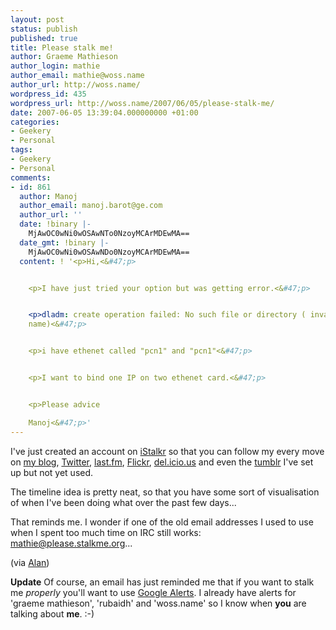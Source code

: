 ```yaml
---
layout: post
status: publish
published: true
title: Please stalk me!
author: Graeme Mathieson
author_login: mathie
author_email: mathie@woss.name
author_url: http://woss.name/
wordpress_id: 435
wordpress_url: http://woss.name/2007/06/05/please-stalk-me/
date: 2007-06-05 13:39:04.000000000 +01:00
categories:
- Geekery
- Personal
tags:
- Geekery
- Personal
comments:
- id: 861
  author: Manoj
  author_email: manoj.barot@ge.com
  author_url: ''
  date: !binary |-
    MjAwOC0wNi0wOSAwNTo0NzoyMCArMDEwMA==
  date_gmt: !binary |-
    MjAwOC0wNi0wOSAwNDo0NzoyMCArMDEwMA==
  content: ! '<p>Hi,<&#47;p>


    <p>I have just tried your option but was getting error.<&#47;p>


    <p>dladm: create operation failed: No such file or directory ( invalid interface
    name)<&#47;p>


    <p>i have ethenet called "pcn1" and "pcn1"<&#47;p>


    <p>I want to bind one IP on two ethenet card.<&#47;p>


    <p>Please advice

    Manoj<&#47;p>'
---
```

I've just created an account on [iStalkr](http:&#47;&#47;www.istalkr.com&#47;users&#47;mathie) so that you can follow my every move on [my blog](http:&#47;&#47;woss.name&#47;), [Twitter](http:&#47;&#47;twitter.com&#47;mathie), [last.fm](http:&#47;&#47;www.last.fm&#47;user&#47;mathie_wossname&#47;), [Flickr](http:&#47;&#47;flickr.com&#47;photos&#47;mathie&#47;), [del.icio.us](http:&#47;&#47;del.icio.us&#47;mathie) and even the [tumblr](http:&#47;&#47;tumble.woss.name&#47;) I've set up but not yet used.

The timeline idea is pretty neat, so that you have some sort of visualisation of when I've been doing what over the past few days...

That reminds me.  I wonder if one of the old email addresses I used to use when I spent too much time on IRC still works: <mathie@please.stalkme.org>...

(via [Alan](http:&#47;&#47;blog.alancfrancis.com&#47;2007&#47;06&#47;stalk_me.html))

**Update** Of course, an email has just reminded me that if you want to stalk me *properly* you'll want to use [Google Alerts](http:&#47;&#47;www.google.com&#47;alerts).  I already have alerts for 'graeme mathieson', 'rubaidh' and 'woss.name' so I know when **you** are talking about **me**. :-)
